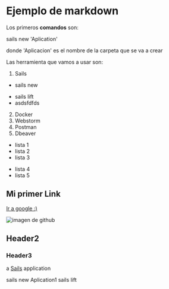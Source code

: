 # Ejemplo de markdown

Los primeros **comandos** son:

sails new 'Aplication'

donde 'Aplicacion' es el nombre de la carpeta que se va a crear

Las herramienta que vamos a usar son:

1. Sails

 * sails new
 - sails lift
 - asdsfdfds

2. Docker
2. Webstorm
4. Postman
5. Dbeaver

- lista 1
- lista 2
- lista 3
* lista 4
* lista 5


## Mi primer Link

[Ir a google :)](https://www.google.com)

![imagen de github](https://assets-cdn.github.com/images/modules/open_graph/github-octocat.png)
## Header2
### Header3

a [Sails](http://sailsjs.org) application


sails new Aplication1
sails lift

